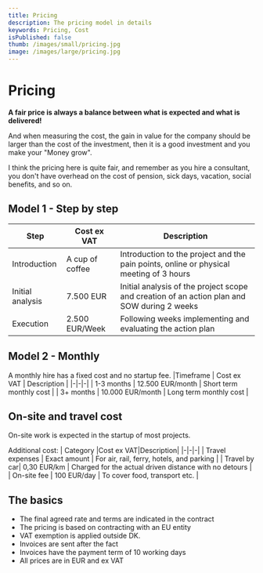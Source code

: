 ```yaml
---
title: Pricing
description: The pricing model in details
keywords: Pricing, Cost
isPublished: false
thumb: /images/small/pricing.jpg
image: /images/large/pricing.jpg
---
```


# Pricing
**A fair price is always a balance between what is expected and what is delivered!**

And when measuring the cost, the gain in value for the company should be larger than the cost of the investment, then it is a good investment and you make your "Money grow".

I think the pricing here is quite fair, and remember as you hire a consultant, you don't have overhead on the cost of pension, sick days, vacation, social benefits, and so on. 

## Model 1 - Step by step

| Step | Cost ex VAT | Description |
|-|-|-|
| Introduction | A cup of coffee | Introduction to the project and the pain points, online or physical meeting of 3 hours |
| Initial analysis | 7.500 EUR | Initial analysis of the project scope and creation of an action plan and SOW during 2 weeks |
| Execution | 2.500 EUR/Week | Following weeks implementing and evaluating the action plan |


## Model 2 - Monthly
A monthly hire has a fixed cost and no startup fee.
|Timeframe | Cost ex VAT | Description |
|-|-|-|
| 1-3 months | 12.500 EUR/month | Short term monthly cost |
| 3+ months | 10.000 EUR/month | Long term monthly cost |

## On-site and travel cost
On-site work is expected in the startup of most projects.

Additional cost:
| Category |Cost ex VAT|Description|
|-|-|-|
| Travel expenses | Exact amount | For air, rail, ferry, hotels, and parking |
| Travel by car| 0,30 EUR/km | Charged for the actual driven distance with no detours |
| On-site fee | 100 EUR/day | To cover food, transport etc. |

## The basics
- The final agreed rate and terms are indicated in the contract
- The pricing is based on contracting with an EU entity
- VAT exemption is applied outside DK.
- Invoices are sent after the fact
- Invoices have the payment term of 10 working days
- All prices are in EUR and ex VAT